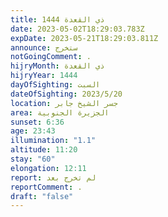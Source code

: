 ```yaml
---
title: ذي القعدة 1444
date: 2023-05-02T18:29:03.783Z
expDate: 2023-05-21T18:29:03.811Z
announce: ستخرج
notGoingComment: .
hijryMonth: ذي القعدة
hijryYear: 1444
dayOfSighting: السبت
dateOfSighting: 2023/5/20
location: جسر الشيخ جابر
area: الجزيرة الجنوبية
sunset: 6:36
age: 23:43
illumination: "1.1"
altitude: 11:20
stay: "60"
elongation: 12:11
report: لم تخرج بعد
reportComment: .
draft: "false"
---
```

